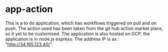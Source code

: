 # app-action

This is a to do application, which has workflows triggered on pull and on push.
The action used has been taken from the git hub action market place, so it yet to be customised.
The application is also hosted on GCP, the application is in node.js express. 
The address IP is as : "http://34.165.123.40/".
